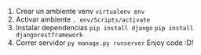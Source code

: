 1. Crear un ambiente venv
`virtualenv env`
2. Activar ambiente
`. env/Scripts/activate`
3. Instalar dependencias
`pip install django`
`pip install djangorestframework`
4. Correr servidor
`py manage.py runserver`
Enjoy code :D!